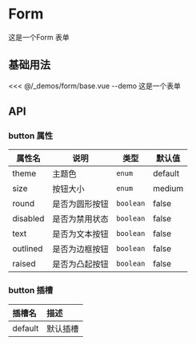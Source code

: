 # Form

这是一个Form 表单

## 基础用法

<<< @/_demos/form/base.vue
--demo 这是一个表单

## API

### button 属性

属性名   | 说明      | 类型        | 默认值   |
| ----- | ------- | --------- | ----- |
| theme  | 主题色      | `enum`  | default   |
| size | 按钮大小 | `enum` | medium
| round | 是否为圆形按钮 | `boolean` | false
| disabled | 是否为禁用状态 | `boolean` | false
| text | 是否为文本按钮 | `boolean` | false
| outlined | 是否为边框按钮 | `boolean` | false
| raised | 是否为凸起按钮 | `boolean` | false

### button 插槽

| 插槽名 | 描述     |
| :----- | :------- |
| default | 默认插槽 |

